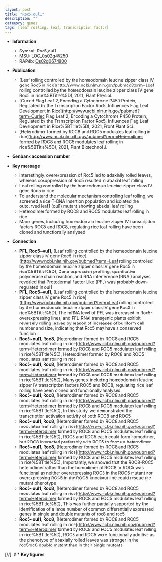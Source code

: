 ```yaml
---
layout: post
title: "Roc5,oul1"
description: ""
category: genes
tags: [leaf rolling, leaf, transcription factor]
---
```


* **Information**  
    + Symbol: Roc5,oul1  
    + MSU: [LOC_Os02g45250](http://rice.uga.edu/cgi-bin/ORF_infopage.cgi?orf=LOC_Os02g45250)  
    + RAPdb: [Os02g0674800](http://rapdb.dna.affrc.go.jp/viewer/gbrowse_details/irgsp1?name=Os02g0674800)  

* **Publication**  
    + [Leaf rolling controlled by the homeodomain leucine zipper class IV gene Roc5 in rice](http://www.ncbi.nlm.nih.gov/pubmed?term=Leaf rolling controlled by the homeodomain leucine zipper class IV gene Roc5 in rice%5BTitle%5D), 2011, Plant Physiol.
    + [Curled Flag Leaf 2, Encoding a Cytochrome P450 Protein, Regulated by the Transcription Factor Roc5, Influences Flag Leaf Development in Rice](http://www.ncbi.nlm.nih.gov/pubmed?term=Curled Flag Leaf 2, Encoding a Cytochrome P450 Protein, Regulated by the Transcription Factor Roc5, Influences Flag Leaf Development in Rice%5BTitle%5D), 2021, Front Plant Sci.
    + [Heterodimer formed by ROC8 and ROC5 modulates leaf rolling in rice](http://www.ncbi.nlm.nih.gov/pubmed?term=Heterodimer formed by ROC8 and ROC5 modulates leaf rolling in rice%5BTitle%5D), 2021, Plant Biotechnol J.

* **Genbank accession number**  

* **Key message**  
    + Interestingly, overexpression of Roc5 led to adaxially rolled leaves, whereas cosuppression of Roc5 resulted in abaxial leaf rolling
    + Leaf rolling controlled by the homeodomain leucine zipper class IV gene Roc5 in rice
    + To understand the molecular mechanism controlling leaf rolling, we screened a rice T-DNA insertion population and isolated the outcurved leaf1 (oul1) mutant showing abaxial leaf rolling
    + Heterodimer formed by ROC8 and ROC5 modulates leaf rolling in rice
    + Many genes, including homeodomain leucine zipper IV transcription factors ROC5 and ROC8, regulating rice leaf rolling have been cloned and functionally analysed

* **Connection**  
    + __PFL__, __Roc5~oul1__, [Leaf rolling controlled by the homeodomain leucine zipper class IV gene Roc5 in rice](http://www.ncbi.nlm.nih.gov/pubmed?term=Leaf rolling controlled by the homeodomain leucine zipper class IV gene Roc5 in rice%5BTitle%5D), Gene expression profiling, quantitative polymerase chain reaction, and RNA interference (RNAi) analyses revealed that Protodermal Factor Like (PFL) was probably down-regulated in oul1
    + __PFL__, __Roc5~oul1__, [Leaf rolling controlled by the homeodomain leucine zipper class IV gene Roc5 in rice](http://www.ncbi.nlm.nih.gov/pubmed?term=Leaf rolling controlled by the homeodomain leucine zipper class IV gene Roc5 in rice%5BTitle%5D), The mRNA level of PFL was increased in Roc5-overexpressing lines, and PFL-RNAi transgenic plants exhibit reversely rolling leaves by reason of increases of bulliform cell number and size, indicating that Roc5 may have a conserved function
    + __Roc5~oul1__, __Roc8__, [Heterodimer formed by ROC8 and ROC5 modulates leaf rolling in rice](http://www.ncbi.nlm.nih.gov/pubmed?term=Heterodimer formed by ROC8 and ROC5 modulates leaf rolling in rice%5BTitle%5D), Heterodimer formed by ROC8 and ROC5 modulates leaf rolling in rice
    + __Roc5~oul1__, __Roc8__, [Heterodimer formed by ROC8 and ROC5 modulates leaf rolling in rice](http://www.ncbi.nlm.nih.gov/pubmed?term=Heterodimer formed by ROC8 and ROC5 modulates leaf rolling in rice%5BTitle%5D),  Many genes, including homeodomain leucine zipper IV transcription factors ROC5 and ROC8, regulating rice leaf rolling have been cloned and functionally analysed
    + __Roc5~oul1__, __Roc8__, [Heterodimer formed by ROC8 and ROC5 modulates leaf rolling in rice](http://www.ncbi.nlm.nih.gov/pubmed?term=Heterodimer formed by ROC8 and ROC5 modulates leaf rolling in rice%5BTitle%5D),  In this study, we demonstrated the transcription activation activity of both ROC8 and ROC5
    + __Roc5~oul1__, __Roc8__, [Heterodimer formed by ROC8 and ROC5 modulates leaf rolling in rice](http://www.ncbi.nlm.nih.gov/pubmed?term=Heterodimer formed by ROC8 and ROC5 modulates leaf rolling in rice%5BTitle%5D),  ROC8 and ROC5 each could form homodimer, but ROC8 interacted preferably with ROC5 to forms a heterodimer
    + __Roc5~oul1__, __Roc8__, [Heterodimer formed by ROC8 and ROC5 modulates leaf rolling in rice](http://www.ncbi.nlm.nih.gov/pubmed?term=Heterodimer formed by ROC8 and ROC5 modulates leaf rolling in rice%5BTitle%5D),  Importantly, we showed that the ROC8-ROC5 heterodimer rather than the homodimer of ROC8 or ROC5 was functional as neither overexpressing ROC8 in the ROC5 mutant nor overexpressing ROC5 in the ROC8-knockout line could rescue the mutant phenotype
    + __Roc5~oul1__, __Roc8__, [Heterodimer formed by ROC8 and ROC5 modulates leaf rolling in rice](http://www.ncbi.nlm.nih.gov/pubmed?term=Heterodimer formed by ROC8 and ROC5 modulates leaf rolling in rice%5BTitle%5D),  This was further partially supported by the identification of a large number of common differentially expressed genes in single and double mutants of roc8 and roc5
    + __Roc5~oul1__, __Roc8__, [Heterodimer formed by ROC8 and ROC5 modulates leaf rolling in rice](http://www.ncbi.nlm.nih.gov/pubmed?term=Heterodimer formed by ROC8 and ROC5 modulates leaf rolling in rice%5BTitle%5D),  ROC8 and ROC5 were functionally additive as the phenotype of abaxially rolled leaves was stronger in the roc5roc8 double mutant than in their single mutants

[//]: # * **Key figures**  


